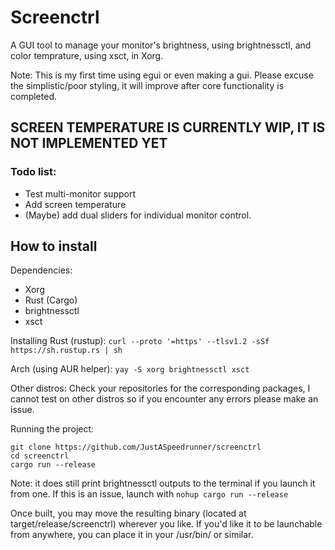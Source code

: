 # Screenctrl
A GUI tool to manage your monitor's brightness, using brightnessctl, and color temprature, using xsct, in Xorg.

Note: This is my first time using egui or even making a gui. Please excuse the simplistic/poor styling, it will improve after core functionality is completed.

## SCREEN TEMPERATURE IS CURRENTLY WIP, IT IS NOT IMPLEMENTED YET
### Todo list:
- Test multi-monitor support
- Add screen temperature
- (Maybe) add dual sliders for individual monitor control.

## How to install
Dependencies:
- Xorg
- Rust (Cargo)
- brightnessctl
- xsct

Installing Rust (rustup): ``curl --proto '=https' --tlsv1.2 -sSf https://sh.rustup.rs | sh``

Arch (using AUR helper): ``yay -S xorg brightnessctl xsct``

Other distros: Check your repositories for the corresponding packages, I cannot test on other distros so if you encounter any errors please make an issue.

Running the project:
```
git clone https://github.com/JustASpeedrunner/screenctrl
cd screenctrl
cargo run --release
```

Note: it does still print brightnessctl outputs to the terminal if you launch it from one. If this is an issue, launch with ``nohup cargo run --release``

Once built, you may move the resulting binary (located at target/release/screenctrl) wherever you like. If you'd like it to be launchable from anywhere, you can place it in your /usr/bin/ or similar.